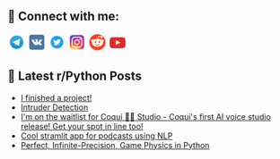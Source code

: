 ## 🔎 Connect with me:
[<img src="https://github.com/bullbesh/bullbesh/blob/main/images/Telegram.png" width="32" height="32" />](https://t.me/bullbesh)
[<img src="https://github.com/bullbesh/bullbesh/blob/main/images/VK.png" width="32" height="32" />](https://vk.com/bullbesh)
[<img src="https://github.com/bullbesh/bullbesh/blob/main/images/Twitter.png" width="32" height="32" />](https://twitter.com/bullbesh1)
[<img src="https://github.com/bullbesh/bullbesh/blob/main/images/Instagram.png" width="32" height="32" />](https://www.instagram.com/bullbesh)
[<img src="https://github.com/bullbesh/bullbesh/blob/main/images/Reddit.png" width="32" height="32" />](https://www.reddit.com/user/bullbesh)
[<img src="https://github.com/bullbesh/bullbesh/blob/main/images/YouTube.png" width="32" height="32" />](https://www.youtube.com/channel/UCtfjRs6uzgq5mfm8S06WTcg)

## 📕 Latest r/Python Posts
<!-- BLOG-POST-LIST:START -->
- [I finished a project!](https://www.reddit.com/r/Python/comments/zec6pu/i_finished_a_project/)
- [Intruder Detection](https://www.reddit.com/r/Python/comments/zebsc1/intruder_detection/)
- [I&#39;m on the waitlist for Coqui 🐸💬 Studio - Coqui&#39;s first AI voice studio release! Get your spot in line too!](https://www.reddit.com/r/Python/comments/zebr03/im_on_the_waitlist_for_coqui_studio_coquis_first/)
- [Cool stramlit app for podcasts using NLP](https://www.reddit.com/r/Python/comments/zeb79s/cool_stramlit_app_for_podcasts_using_nlp/)
- [Perfect, Infinite-Precision, Game Physics in Python](https://www.reddit.com/r/Python/comments/zeb6ji/perfect_infiniteprecision_game_physics_in_python/)
<!-- BLOG-POST-LIST:END -->
